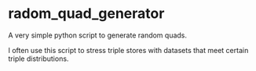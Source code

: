 radom_quad_generator
====================

A very simple python script to generate random quads.

I often use this script to stress triple stores with datasets that meet certain triple distributions.
